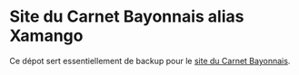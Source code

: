 # Site du Carnet Bayonnais alias Xamango

Ce dépot sert essentiellement de backup pour le [site du Carnet Bayonnais](http://bayonne.xamango.org).